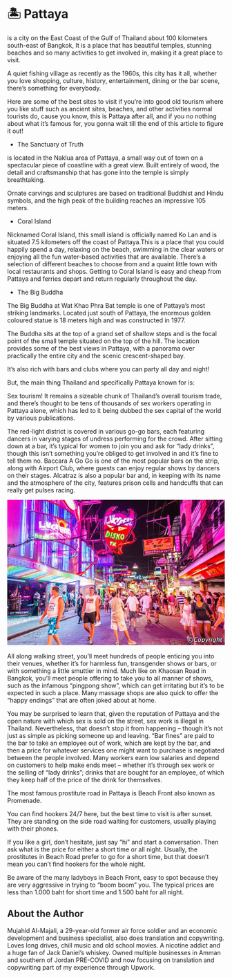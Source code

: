 # 🏝️ Pattaya

is a city on the East Coast of the Gulf of Thailand about 100 kilometers south-east of Bangkok, It is a place that has beautiful temples, stunning beaches and so many activities to get involved in, making it a great place to visit.

A quiet fishing village as recently as the 1960s, this city has it all, whether you love shopping, culture, history, entertainment, dining or the bar scene, there’s something for everybody.

Here are some of the best sites to visit if you’re into good old tourism where you like stuff such as ancient sites, beaches, and other activities normal tourists do, cause you know, this is Pattaya after all, and if you no nothing about what it’s famous for, you gonna wait till the end of this article to figure it out!

- The Sanctuary of Truth

is located in the Naklua area of Pattaya, a small way out of town on a spectacular piece of coastline with a great view. Built entirely of wood, the detail and craftsmanship that has gone into the temple is simply breathtaking.

Ornate carvings and sculptures are based on traditional Buddhist and Hindu symbols, and the high peak of the building reaches an impressive 105 meters.

- Coral Island

Nicknamed Coral Island, this small island is officially named Ko Lan and is situated 7.5 kilometers off the coast of Pattaya.This is a place that you could happily spend a day, relaxing on the beach, swimming in the clear waters or enjoying all the fun water-based activities that are available. There’s a selection of different beaches to choose from and a quaint little town with local restaurants and shops. Getting to Coral Island is easy and cheap from Pattaya and ferries depart and return regularly throughout the day.

- The Big Buddha

The Big Buddha at Wat Khao Phra Bat temple is one of Pattaya’s most striking landmarks. Located just south of Pattaya, the enormous golden coloured statue is 18 meters high and was constructed in 1977.

The Buddha sits at the top of a grand set of shallow steps and is the focal point of the small temple situated on the top of the hill. The location provides some of the best views in Pattaya, with a panorama over practically the entire city and the scenic crescent-shaped bay.

It’s also rich with bars and clubs where you can party all day and night!

But, the main thing Thailand and specifically Pattaya known for is:

Sex tourism! It remains a sizeable chunk of Thailand’s overall tourism trade, and there’s thought to be tens of thousands of sex workers operating in Pattaya alone, which has led to it being dubbed the sex capital of the world by various publications.

The red-light district is covered in various go-go bars, each featuring dancers in varying stages of undress performing for the crowd. After sitting down at a bar, it’s typical for women to join you and ask for “lady drinks”, though this isn’t something you’re obliged to get involved in and it’s fine to tell them no. Baccara A Go Go is one of the most popular bars on the strip, along with Airport Club, where guests can enjoy regular shows by dancers on their stages. Alcatraz is also a popular bar and, in keeping with its name and the atmosphere of the city, features prison cells and handcuffs that can really get pulses racing.

![Pattaya](_static/images/Pattaya.jpg)

All along walking street, you’ll meet hundreds of people enticing you into their venues, whether it’s for harmless fun, transgender shows or bars, or with something a little smuttier in mind. Much like on Khaosan Road in Bangkok, you’ll meet people offering to take you to all manner of shows, such as the infamous “pingpong show”, which can get irritating but it’s to be expected in such a place. Many massage shops are also quick to offer the “happy endings” that are often joked about at home.

You may be surprised to learn that, given the reputation of Pattaya and the open nature with which sex is sold on the street, sex work is illegal in Thailand. Nevertheless, that doesn’t stop it from happening – though it’s not just as simple as picking someone up and leaving. “Bar fines” are paid to the bar to take an employee out of work, which are kept by the bar, and then a price for whatever services one might want to purchase is negotiated between the people involved. Many workers earn low salaries and depend on customers to help make ends meet – whether it’s through sex work or the selling of “lady drinks”; drinks that are bought for an employee, of which they keep half of the price of the drink for themselves.

The most famous prostitute road in Pattaya is Beach Front also known as Promenade.

You can find hookers 24/7 here, but the best time to visit is after sunset. They are standing on the side road waiting for customers, usually playing with their phones.

If you like a girl, don’t hesitate, just say “hi” and start a conversation. Then ask what is the price for either a short time or all night. Usually, the prostitutes in Beach Road prefer to go for a short time, but that doesn’t mean you can’t find hookers for the whole night.

Be aware of the many ladyboys in Beach Front, easy to spot because they are very aggressive in trying to “boom boom” you. The typical prices are less than 1.000 baht for short time and 1.500 baht for all night.

## About the Author

Mujahid Al-Majali, a 29-year-old former air force soldier and an economic development and business specialist, also does translation and copywriting. Loves long drives, chill music and old school movies. A nicotine addict and a huge fan of Jack Daniel’s whiskey. Owned multiple businesses in Amman and southern of Jordan PRE-COVID and now focusing on translation and copywriting part of my experience through Upwork.
